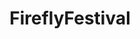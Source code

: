 ---
title: FireflyFestival
crosslinks:
- Lollapalooza
- Sasquatch
- Music
- fyrefestival
- deephouse
- BitcoinMarkets
---